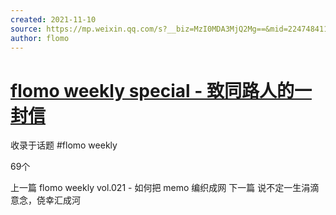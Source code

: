 ```yaml
---
created: 2021-11-10
source: https://mp.weixin.qq.com/s?__biz=MzI0MDA3MjQ2Mg==&mid=2247484116&idx=1&sn=b9a08d28a0df6c74cde25f6228787976&chksm=e92120b5de56a9a31a5b65cb3f943b38b013808051232fb78da5441eb11d0e531bc3022797d0#rd
author: flomo
---
```


# [flomo weekly special - 致同路人的一封信](https://mp.weixin.qq.com/s?__biz=MzI0MDA3MjQ2Mg==&mid=2247484116&idx=1&sn=b9a08d28a0df6c74cde25f6228787976&chksm=e92120b5de56a9a31a5b65cb3f943b38b013808051232fb78da5441eb11d0e531bc3022797d0#rd)


收录于话题 #flomo weekly

 69个

上一篇 flomo weekly vol.021 - 如何把 memo 编织成网 下一篇 说不定一生涓滴意念，侥幸汇成河
